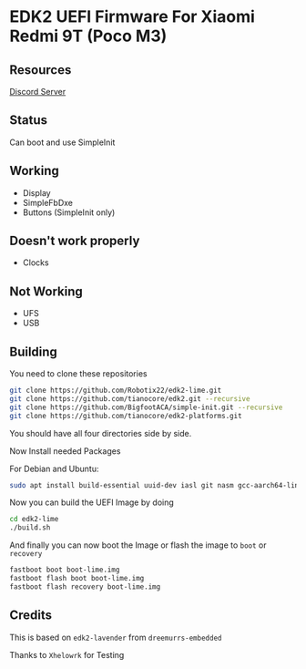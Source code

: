 # EDK2 UEFI Firmware For Xiaomi Redmi 9T (Poco M3)

## Resources

[Discord Server](https://discord.gg/Gb4KAqAQdm)

## Status

Can boot and use SimpleInit

## Working

- Display
- SimpleFbDxe
- Buttons (SimpleInit only)

## Doesn't work properly

- Clocks

## Not Working

- UFS
- USB

## Building

You need to clone these repositories 

```bash
git clone https://github.com/Robotix22/edk2-lime.git
git clone https://github.com/tianocore/edk2.git --recursive
git clone https://github.com/BigfootACA/simple-init.git --recursive
git clone https://github.com/tianocore/edk2-platforms.git
```
You should have all four directories side by side.

Now Install needed Packages

For Debian and Ubuntu:

```bash
sudo apt install build-essential uuid-dev iasl git nasm gcc-aarch64-linux-gnu mkbootimg python3-distutils gettext
```

Now you can build the UEFI Image by doing

```bash
cd edk2-lime
./build.sh
```

And finally you can now boot the Image or flash the image to `boot` or `recovery`

```bash
fastboot boot boot-lime.img
fastboot flash boot boot-lime.img
fastboot flash recovery boot-lime.img
```

## Credits

This is based on `edk2-lavender` from `dreemurrs-embedded`

Thanks to `Xhelowrk` for Testing
